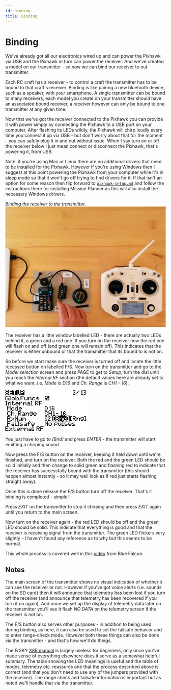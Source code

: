 ```yaml
---
id: binding
title: Binding
---
```


Binding
=======

We've already got all our electronics wired up and can power the Pixhawk via USB and the Pixhawk in turn can power the receiver. And we've created a model on our transmitter - so now we can bind our receiver to out transmitter.

Each RC craft has a receiver - to control a craft the transmitter has to be bound to that craft's receiver. Binding is like pairing a new bluetooth device, such as a speaker, with your smartphone. A single transmitter can be bound to many receivers, each model you create on your transmitter should have an associated bound receiver, a receiver however can only be bound to one transmitter at any given time.

Now that we've got the receiver connected to the Pixhawk you can provide it with power simply by connecting the Pixhawk to a USB port on your computer. After flashing its LEDs wildly, the Pixhawk will chirp loudly every time you connect it up via USB - but don't worry about that for the moment - you can safely plug it in and out without issue. When I say turn on or off the receiver below I just mean connect or disconnect the Pixhawk, that's powering it, from USB.

Note: if you're using Mac or Linux there are no additional drivers that need to be installed for the Pixhawk. However if you're using Windows then I suggest at this point powering the Pixhawk from your computer while it's in sleep mode so that it won't go off trying to find drivers for it. If that isn't an option for some reason then flip forward to [`pixhawk-setup.md`](pixhawk-setup.md) and follow the instructions there for installing Mission Planner as this will also install the necessary Windows drivers.

_Binding the receiver to the transmitter._  
<img width="512" src="assets/images/assembly/receiver/binding.jpg">

The receiver has a little window labelled LED - there are actually two LEDs behind it, a green and a red one. If you turn on the receiver now the red one will flash on and off (and green one will remain off). This indicates that the receiver is either unbound or that the transmitter that its bound to is not on.

So before we start make sure the receiver is turned off and locate the little recessed button on labelled F/S. Now turn on the transmitter and go to the _Model selection_ screen and press PAGE to get to _Setup_, turn the dial until you reach the _Internal RF_ section (the default values here are already set to what we want, i.e. _Mode_ is _D16_ and _Ch. Range_ is _CH1 - 16_).

![bind](assets/images/opentx-screenshots/bind.png)

You just have to go to _[Bnd]_ and press _ENTER_ - the transmitter will start emitting a chirping sound.

Now press the F/S button on the receiver, keeping it held down until we're finished, and turn on the receiver. Both the red and the green LED should be solid initially and then change to solid green and flashing red to indicate that the receiver has successfully bound with the transmitter (this should happen almost instantly - so it may well look as if red just starts flashing straight away).

Once this is done release the F/S button turn off the receiver. That's it binding is completed - simple!

Press _EXIT_ on the transmitter to stop it chirping and then press _EXIT_ again until you return to the main screen.

Now turn on the receiver again - the red LED should be off and the green LED should be solid. This indicate that everything is good and that the receiver is receiving signal from the transmitter. The green LED flickers very slightly - I haven't found any reference as to why but this seems to be normal.

This whole process is covered well in this [video](https://www.youtube.com/watch?v=RH_RuVbF2YU) from Blue Falcon.

Notes
-----

The main screen of the transmitter shows no visual indication of whether it can see the receiver or not. However if you've got voice alerts (i.e. sounds on the SD card) then it will announce that telemetry has been lost if you turn off the receiver (and announce that telemetry has been recovered if you turn it on again). And once we set up the display of telemetry data later on the transmitter you'll see it flash _NO DATA_ on the telemetry screen if the receiver is not on.

The F/S button also serves other purposes - in addition to being used during binding, as here, it can also be used to set the failsafe behavior and to enter range-check mode. However both these things can also be done via the transmitter - and that's how we'll do things.

The FrSKY [X8R manual](https://www.frsky-rc.com/wp-content/uploads/2017/07/Manual/X8R.pdf) is largely useless for beginners, only once you've made sense of everything elsewhere does it serve as a somewhat helpful summary. The table showing the LED meanings is useful and the table of modes, telemetry etc. reassures one that the process described above is correct (and that you don't need to use any of the jumpers provided with the receiver). The range check and failsafe information is important but as noted we'll handle that via the transmitter.
